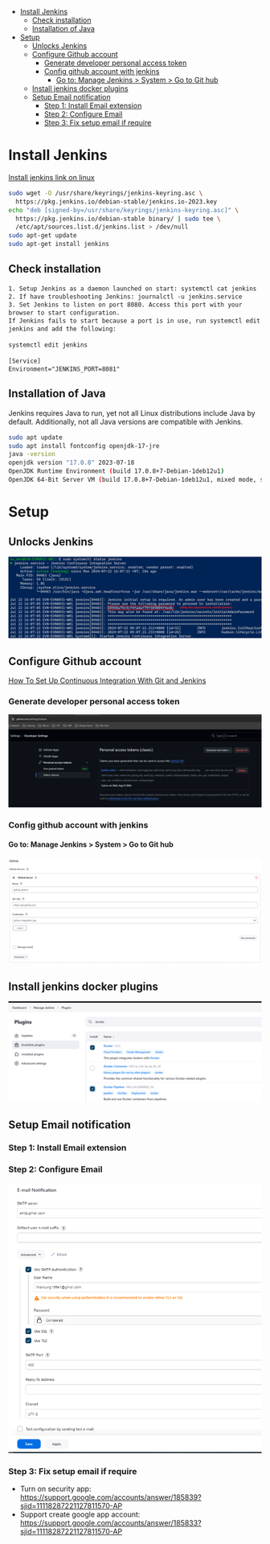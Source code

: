 - [Install Jenkins](#install-jenkins)
  - [Check installation](#check-installation)
  - [Installation of Java](#installation-of-java)
- [Setup](#setup)
  - [Unlocks Jenkins](#unlocks-jenkins)
  - [Configure Github account](#configure-github-account)
    - [Generate developer personal access token](#generate-developer-personal-access-token)
    - [Config github account with jenkins](#config-github-account-with-jenkins)
      - [Go to: Manage Jenkins \> System \> Go to Git hub](#go-to-manage-jenkins--system--go-to-git-hub)
  - [Install jenkins docker plugins](#install-jenkins-docker-plugins)
  - [Setup Email notification](#setup-email-notification)
    - [Step 1: Install Email extension](#step-1-install-email-extension)
    - [Step 2: Configure Email](#step-2-configure-email)
    - [Step 3: Fix setup email if require](#step-3-fix-setup-email-if-require)


# Install Jenkins

[Install jenkins link on linux](https://www.jenkins.io/doc/book/installing/linux/)

```bash
sudo wget -O /usr/share/keyrings/jenkins-keyring.asc \
  https://pkg.jenkins.io/debian-stable/jenkins.io-2023.key
echo "deb [signed-by=/usr/share/keyrings/jenkins-keyring.asc]" \
  https://pkg.jenkins.io/debian-stable binary/ | sudo tee \
  /etc/apt/sources.list.d/jenkins.list > /dev/null
sudo apt-get update
sudo apt-get install jenkins
```

## Check installation 

```code
1. Setup Jenkins as a daemon launched on start: systemctl cat jenkins
2. If have troubleshooting Jenkins: journalctl -u jenkins.service
3. Set Jenkins to listen on port 8080. Access this port with your browser to start configuration. 
If Jenkins fails to start because a port is in use, run systemctl edit jenkins and add the following: 

systemctl edit jenkins

[Service]
Environment="JENKINS_PORT=8081"

```

## Installation of Java
Jenkins requires Java to run, yet not all Linux distributions include Java by default. Additionally, not all Java versions are compatible with Jenkins.

```bash
sudo apt update
sudo apt install fontconfig openjdk-17-jre
java -version
openjdk version "17.0.8" 2023-07-18
OpenJDK Runtime Environment (build 17.0.8+7-Debian-1deb12u1)
OpenJDK 64-Bit Server VM (build 17.0.8+7-Debian-1deb12u1, mixed mode, sharing)
```

# Setup
## Unlocks Jenkins

![alt text](../images/jenkins/jenkins-status.png)


## Configure Github account

[How To Set Up Continuous Integration With Git and Jenkins](https://www.lambdatest.com/blog/how-to-setup-continuous-integration-with-git-jenkins/)


### Generate developer personal access token

![alt text](../images/jenkins/jenkins-generate-git-token.png)

### Config github account with jenkins

#### Go to: Manage Jenkins > System > Go to Git hub

![alt text](../images/jenkins/jenkins-git-configure.png)

## Install jenkins docker plugins

![alt text](../images/jenkins/jenkins-docker-plugins.png)

## Setup Email notification

### Step 1: Install Email extension
### Step 2: Configure Email 

![alt text](../images/jenkins/jenkins-email-config.png)

### Step 3: Fix setup email if require
- Turn on security app: https://support.google.com/accounts/answer/185839?sjid=11118287221127811570-AP
- Support create google app account: https://support.google.com/accounts/answer/185833?sjid=11118287221127811570-AP
